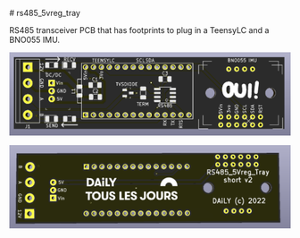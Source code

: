 ﻿﻿# rs485_5vreg_tray

RS485 transceiver PCB that has footprints to plug in a TeensyLC and a BNO055 IMU.

![front](rs485_5vreg_tray_short_v2_front.png)

![back](rs485_5vreg_tray_short_v2_back.png)


